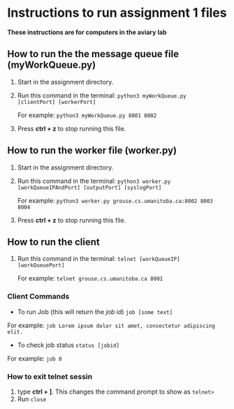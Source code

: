 # Instructions to run assignment 1 files 


**These instructions are for computers in the aviary lab**

## How to run the the message queue file (myWorkQueue.py)
1. Start in the assignment directory. 
2. Run this command in the terminal: 
	`python3 myWorkQueue.py  [clientPort] [workerPort]`


	For example: `python3 myWorkQueue.py 8001 8002`
3. Press **ctrl + z** to stop running this file.  

## How to run the worker file (worker.py)
1. Start in the assignment directory. 
2. Run this command in the terminal: 
	`python3 worker.py [workQueueIPAndPort] [outputPort] [syslogPort]`


	For example: `python3 worker.py grouse.cs.umanitoba.ca:8002 8003 8004`
3. Press **ctrl + z** to stop running this file.  

## How to run the client
1. Run this command in the terminal: 
	`telnet [workQueueIP] [workQueuePort]`


	For example: `telnet grouse.cs.umanitoba.ca 8001`

### Client Commands 

- To run Job (this will return the *job id*)
`job [some text]` 


For example: `job Lorem ipsum dolor sit amet, consectetur adipiscing elit.`

- To check job status
`status [jobid]`


For example: `job 0`

### How to exit telnet sessin
1. type **ctrl + ]**. This changes the command prompt to show as `telnet>`
2. Run `close`
